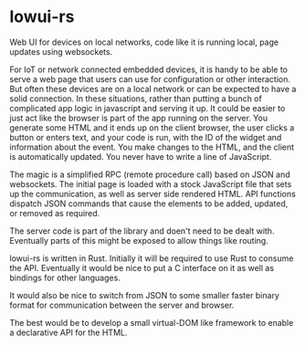 # lowui-rs
Web UI for devices on local networks, code like it is running local, page updates using websockets.

For IoT or network connected embedded devices, it is handy to be able to serve a web page that users can use for configuration
or other interaction. But often these devices are on a local network or can be expected to have a solid connection. In these
situations, rather than putting a bunch of complicated app logic in javascript and serving it up. It could be easier to just
act like the browser is part of the app running on the server. You generate some HTML and it ends up on the client browser,
the user clicks a button or enters text, and your code is run, with the ID of the widget and information about the event. You
make changes to the HTML, and the client is automatically updated. You never have to write a line of JavaScript.

The magic is a simplified RPC (remote procedure call) based on JSON and websockets. The initial page is loaded with a stock
JavaScript file that sets up the communication, as well as server side rendered HTML. API functions dispatch JSON commands
that cause the elements to be added, updated, or removed as required.

The server code is part of the library and doen't need to be dealt with. Eventually parts of this might be exposed to allow
things like routing.

lowui-rs is written in Rust. Initially it will be required to use Rust to consume the API. Eventually it would be nice to put
a C interface on it as well as bindings for other languages.

It would also be nice to switch from JSON to some smaller faster binary format for communication between the server and
browser.

The best would be to develop a small virtual-DOM like framework to enable a declarative API for the HTML.


